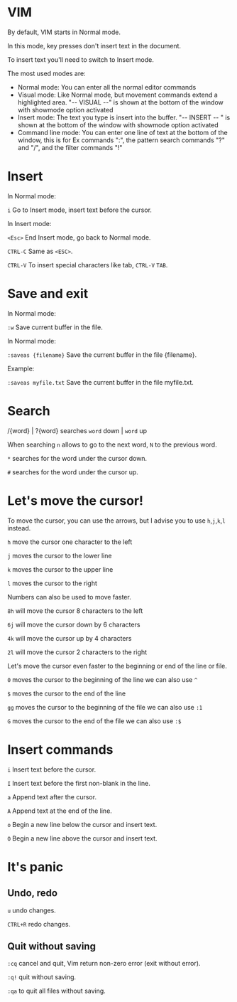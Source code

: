 # VIM

By default, VIM starts in Normal mode.

In this mode, key presses don't insert text in the document.

To insert text you'll need to switch to Insert mode.

The most used modes are:
- Normal mode: You can enter all the normal editor commands
- Visual mode: Like Normal mode, but movement commands extend a highlighted area. "-- VISUAL --" is shown at the bottom of the window with showmode option activated
- Insert mode: The text you type is insert into the buffer. "-- INSERT -- " is shown at the bottom of the window with showmode option activated
- Command line mode: You can enter one line of text at the bottom of the window, this is for Ex commands ":", the pattern search commands "?" and "/", and the filter commands "!"

# Insert

In Normal mode:

`i`       Go to Insert mode, insert text before the cursor.


In Insert mode:

`<Esc>`   End Insert mode, go back to Normal mode.

`CTRL-C`  Same as `<ESC>`.

`CTRL-V`  To insert special characters like tab, `CTRL-V` `TAB`.

# Save and exit

In Normal mode:

`:w`  Save current buffer in the file.


In Normal mode:

`:saveas {filename}`  Save the current buffer in the file {filename}.

Example:

`:saveas myfile.txt`  Save the current buffer in the file myfile.txt.

# Search

/{word} | ?{word} searches `word` down | `word` up

When searching `n` allows to go to the next word, `N` to the previous word.

`*` searches for the word under the cursor down.

`#` searches for the word under the cursor up.

# Let's move the cursor!

To move the cursor, you can use the arrows, but I advise you to use `h`,`j`,`k`,`l` instead.

`h` move the cursor one character to the left

`j` moves the cursor to the lower line

`k` moves the cursor to the upper line

`l` moves the cursor to the right

Numbers can also be used to move faster.

`8h` will move the cursor 8 characters to the left

`6j` will move the cursor down by 6 characters

`4k` will move the cursor up by 4 characters

`2l` will move the cursor 2 characters to the right

Let's move the cursor even faster to the beginning or end of the line or file.

`0` moves the cursor to the beginning of the line we can also use `^`

`$` moves the cursor to the end of the line

`gg` moves the cursor to the beginning of the file we can also use `:1`

`G` moves the cursor to the end of the file we can also use `:$`

# Insert commands

`i` Insert text before the cursor.

`I` Insert text before the first non-blank in the line.

`a` Append text after the cursor.

`A` Append text at the end of the line.

`o` Begin a new line below the cursor and insert text.

`O` Begin a new line above the cursor and insert text.

# It's panic

## Undo, redo

`u` undo changes.

`CTRL+R` redo changes.

## Quit without saving

`:cq` cancel and quit, Vim return non-zero error (exit without error).

`:q!` quit without saving.

`:qa` to quit all files without saving.

